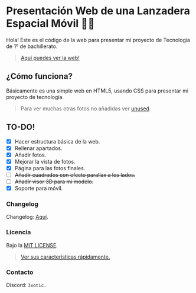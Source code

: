 # Presentación Web de una Lanzadera Espacial Móvil :rocket::truck:
Hola! Este es el código de la web para presentar mi proyecto de Tecnología de 1º de bachillerato.

> [Aquí puedes ver la web!](https://presentacion-web-lanzadera.vercel.app/)

## ¿Cómo funciona?
Básicamente es una simple web en HTML5, usando CSS para presentar mi proyecto de tecnología.

> Para ver muchas otras fotos no añadidas ver [unused](unused/).

## TO-DO!
- [x] Hacer estructura básica de la web.
- [x] Rellenar apartados.
- [x] Añadir fotos.
- [x] Mejorar la vista de fotos.
- [x] Página para las fotos finales.
- [ ] ~~Añadir cuadrados con efecto parallax a los lados.~~
- [ ] ~~Añadir visor 3D para mi modelo.~~
- [x] Soporte para móvil.

### Changelog
Changelog: [Aquí](CHANGELOG.md).

### Licencia
Bajo la [MIT LICENSE](./LICENSE).

>[Ver sus características rápidamente.](https://choosealicense.com/licenses/mit/#)

### Contacto
Discord: `3xotic.`